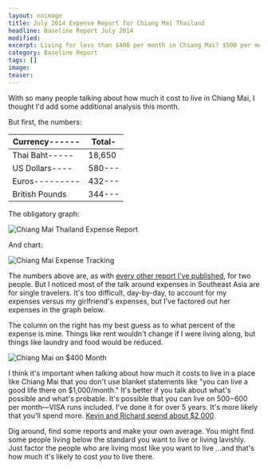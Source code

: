 ```yaml
---
layout: noimage
title: July 2014 Expense Report for Chiang Mai Thailand
headline: Baseline Report July 2014
modified:
excerpt: Living for less than $400 per month in Chiang Mai? $500 per month is no longer the exception, it's the rule.
category: Baseline Report
tags: []
image:
teaser:
---
```


With so many people talking about how much it cost to live in Chiang Mai, I thought I'd add some additional analysis this month.

But first, the numbers:

|Currency------|Total-|
|--------------|------|
|Thai Baht-----|18,650|
|US Dollars----|580---|
|Euros---------|432---|
|British Pounds|344---|

The obligatory graph:

![Chiang Mai Thailand Expense Report](http://bradonomics.com/baseline-report-july-2014/July2014-Expenses-Pie-Graph.jpg)

And chart:

![Chiang Mai Expense Tracking](http://bradonomics.com/baseline-report-july-2014/July2014-Expenses-Bar-Graph.jpg)

The numbers above are, as with [every other report I've published](http://bradonomics.com/baseline-report/), for two people. But I noticed most of the talk around expenses in Southeast Asia are for single travelers. It's too difficult, day-by-day, to account for my expenses versus my girlfriend's expenses, but I've factored out her expenses in the graph below.

The column on the right has my best guess as to what percent of the expense is mine. Things like rent wouldn't change if I were living along, but things like laundry and food would be reduced.

![Chiang Mai on $400 Month](http://bradonomics.com/baseline-report-july-2014/Single-Expense-Spreadsheet.jpg)

I think it's important when talking about how much it costs to live in a place like Chiang Mai that you don't use blanket statements like "you can live a good life there on $1,000/month." It's better if you talk about what's possible and what's probable. It's possible that you can live on $500-$600 per month—VISA runs included. I've done it for over 5 years. It's more likely that you'll spend more. [Kevin and Richard spend about $2,000](http://www.nichesitenomads.com/burn-rate-report-month-5-may-2014/).

Dig around, find some reports and make your own average. You might find some people living below the standard you want to live or living lavishly. Just factor the people who are living most like you want to live ...and that's how much it's likely to cost _you_ to live there.